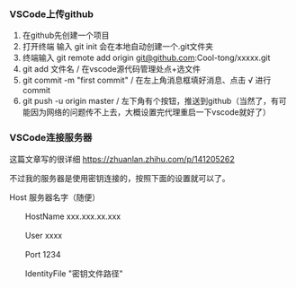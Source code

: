 ### VSCode上传github

1. 在github先创建一个项目
2. 打开终端 输入 git init 会在本地自动创建一个.git文件夹
3. 终端输入 git remote add origin git@github.com:Cool-tong/xxxxx.git
4. git add 文件名 / 在vscode源代码管理处点+选文件
5. git commit -m "first commit" / 在左上角消息框填好消息、点击 √ 进行commit
6. git push -u origin master / 左下角有个按钮，推送到github（当然了，有可能因为网络的问题传不上去，大概设置完代理重启一下vscode就好了）



### VSCode连接服务器

这篇文章写的很详细 https://zhuanlan.zhihu.com/p/141205262

不过我的服务器是使用密钥连接的，按照下面的设置就可以了。

Host 服务器名字（随便）

　　HostName xxx.xxx.xx.xxx

　　User xxxx

　　Port 1234

　　IdentityFile "密钥文件路径"

